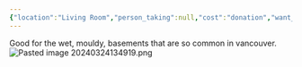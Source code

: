 ```yaml
---
{"location":"Living Room","person_taking":null,"cost":"donation","want_back":"no","dg-publish":true,"dg-path":"Stuff/Dehumidifier.md","permalink":"/stuff/dehumidifier/","dgPassFrontmatter":true}
---
```


Good for the wet, mouldy, basements that are so common in vancouver. 
![Pasted image 20240324134919.png](/img/user/Attachments/Pasted%20image%2020240324134919.png)
